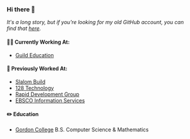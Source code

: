 ### Hi there 👋

_It's a long story, but if you're looking for my _old_ GitHub account, you can find that [here](https://github.com/andwaredev-zz)._

#### 👨‍💻 Currently Working At:
- [Guild Education](https://www.guildeducation.com/)

#### 🛵 Previously Worked At:
- [Slalom Build](https://www.slalombuild.com/)
- [128 Technology](https://www.128technology.com/)
- [Rapid Development Group](https://www.rapiddg.com/)
- [EBSCO Information Services](https://www.ebsco.com/)

#### ✏️ Education
- [Gordon College](https://www.gordon.edu/) B.S. Computer Science & Mathematics

<!--
**andwaredev/andwaredev** is a ✨ _special_ ✨ repository because its `README.md` (this file) appears on your GitHub profile.

Here are some ideas to get you started:

- 🔭 I’m currently working on ...
- 🌱 I’m currently learning ...
- 👯 I’m looking to collaborate on ...
- 🤔 I’m looking for help with ...
- 💬 Ask me about ...
- 📫 How to reach me: ...
- 😄 Pronouns: ...
- ⚡ Fun fact: ...
-->
